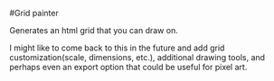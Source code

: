#Grid painter

Generates an html grid that you can draw on.

I might like to come back to this in the future and add grid customization(scale, dimensions, etc.), additional drawing tools, and perhaps even an export option that could be useful for pixel art.
